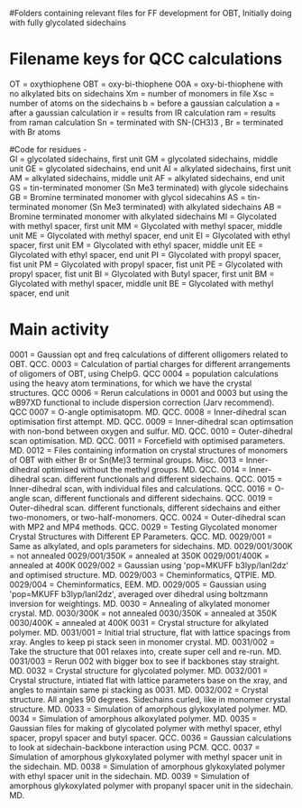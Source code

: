 #Folders containing relevant files for FF development for OBT,  Initially doing with fully glycolated sidechains

# Filename keys for QCC calculations
OT = oxythiophene
OBT = oxy-bi-thiophene
O0A = oxy-bi-thiophene with no alkylated bits on sidechains
Xm = number of monomers in file 
Xsc = number of atoms on the sidechains
b = before a gaussian calculation
a = after a gaussian calculation
ir = results from IR calculation
ram = results from raman calculation
Sn = terminated with SN-(CH3)3 , Br = terminated with Br atoms

#Code for residues - 	
GI = glycolated sidechains, first unit
GM = glycolated sidechains, middle unit
GE = glycolated sidechains, end unit
AI = alkylated sidechains, first unit
AM = alkylated sidechains, middle unit
AF = alkylated sidechains, end unit
GS = tin-terminated monomer (Sn Me3 terminated) with glycole sidechains
GB = Bromine terminated monomer with glycol sidecahins
AS = tin-terminated monomer (Sn Me3 terminated) with alkylated sidechains
AB = Bromine terminated monomer with alkylated sidechains
MI = Glycolated with methyl spacer, first unit
MM = Glycolated with methyl spacer, middle unit
ME = Glycolated with methyl spacer, end unit
EI = Glycolated with ethyl spacer, first unit
EM = Glycolated with ethyl spacer, middle unit
EE = Glycolated with ethyl spacer, end unit
PI = Glycolated with propyl spacer, fist unit
PM = Glycolated with propyl spacer, fist unit
PE = Glycolated with propyl spacer, fist unit
BI = Glycolated with Butyl spacer, first unit
BM = Glycolated with methyl spacer, middle unit
BE = Glycolated with methyl spacer, end unit

# Main activity 
0001 = Gaussian opt and freq calculations of different olligomers related to OBT. QCC.
0003 = Calculation of partial charges for different arrangements of oligomers of OBT, using ChelpG. QCC
0004 = population calculations using the heavy atom terminations, for which we have the crystal structures. QCC
0006 = Rerun calculations in 0001 and 0003 but using the wB97XD functional to include dispersion correction (Jarv recommend). QCC
0007 = O-angle optimisatopm. MD. QCC.
0008 = Inner-dihedral scan optimisation first attempt. MD. QCC.
0009 = Inner-dihedral scan optimsation with non-bond between oxygen and sulfur. MD. QCC.
0010 = Outer-dihedral scan optimisation. MD. QCC.
0011 = Forcefield with optimised parameters. MD. 
0012 = Files containing information on crystal structures of monomers of OBT with either Br or Sn(Me)3 terminal groups. Misc.
0013 = Inner-dihedral optimised without the methyl groups. MD. QCC.
0014 = Inner-dihedral scan. different functionals and different sidechains. QCC.
0015 = Inner-dihedral scan, with individual files and calculations. QCC.
0016 = O-angle scan, different functionals and different sidechains. QCC.
0019 = Outer-dihedral scan. different functionals, different sidechains and either two-monomers, or two-half-monomers. QCC.
0024 = Outer-dihedral scan with MP2 and MP4 methods. QCC.
0029 = Testing Glycolated monomer Crystal Structures with Different EP Parameters. QCC. MD.
	0029/001 = Same as alkylated, and opls parameters for sidechains. MD.
		0029/001/300K = not annealed
		0029/001/350K = annealed at 350K
		0029/001/400K = annealed at 400K
	0029/002 = Gaussian using 'pop=MKUFF b3lyp/lanl2dz' and optimised structure. MD.
	0029/003 = Cheminformatics, QTPIE. MD.
	0029/004 = Cheminformatics, EEM. MD.
	0029/005 = Gaussian using 'pop=MKUFF b3lyp/lanl2dz', averaged over dihedral using boltzmann inversion for weightings. MD.
0030 = Annealing of alkylated monomer crystal. MD.
	0030/300K = not annealed
	0030/350K = annealed at 350K
	0030/400K = annealed at 400K
0031 = Crystal structure for alkylated polymer. MD.
	0031/001 = Initial trial structure, flat with lattice spacings from xray.  Angles to keep pi stack seen in monomer crystal. MD.
	0031/002 = Take the structure that 001 relaxes into, create super cell and re-run.  MD.
	0031/003 = Rerun 002 with bigger box to see if backbones stay straight.  MD.
0032 = Crystal structure for glycolated polymer. MD.
	0032/001 = Crystal structure, intiated flat with lattice parameters base on the xray, and angles to maintain same pi stacking as 0031. MD.
	0032/002 = Crystal structure.  All angles 90 degrees.  Sidechains curled, like in monomer crystal structure. MD.
0033 = Simulation of amorphous glykoxylated polymer. MD. 
0034 = Simulation of amorphous alkoxylated polymer. MD.
0035 = Gaussian files for making of glycolated polymer with methyl spacer, ethyl spacer, propyl spacer and butyl spacer.  QCC.
0036 = Gaussian calculations to look at sidechain-backbone interaction using PCM.  QCC.
0037 = Simulation of amorphous glykoxylated polymer with methyl spacer unit in the sidechain. MD.
0038 = Simulation of amorphous glykoxylated polymer with ethyl spacer unit in the sidechain. MD.
0039 = Simulation of amorphous glykoxylated polymer with propanyl spacer unit in the sidechain. MD.
